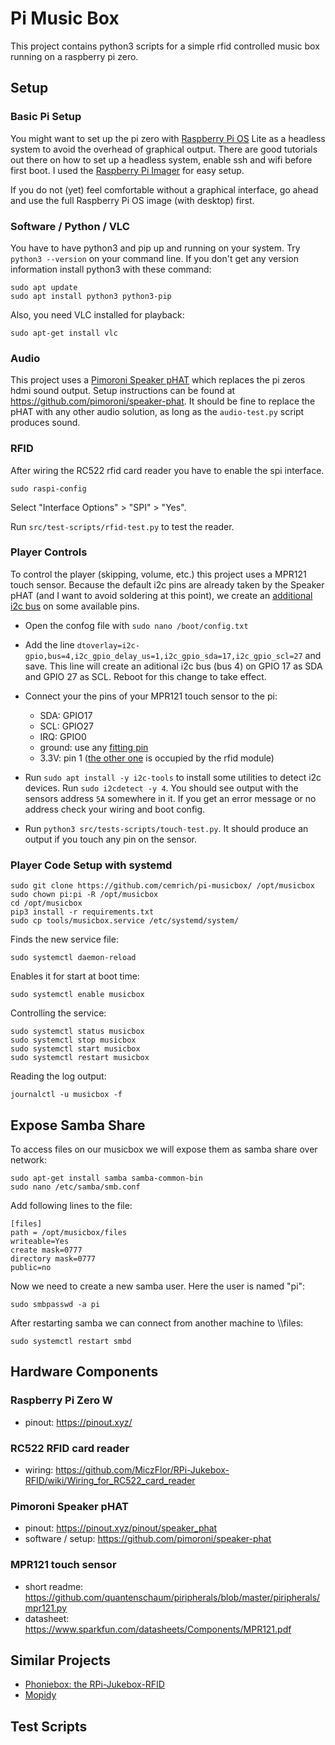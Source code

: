 # Pi Music Box

This project contains python3 scripts for a simple rfid controlled music box running on a raspberry pi zero.

## Setup

### Basic Pi Setup

You might want to set up the pi zero with [Raspberry Pi OS](https://www.raspberrypi.org/software/) Lite as a headless system to avoid the overhead of graphical output. There are good tutorials out there on how to set up a headless system, enable ssh and wifi before first boot. I used the [Raspberry Pi Imager](https://www.raspberrypi.com/software/) for easy setup.

If you do not (yet) feel comfortable without a graphical interface, go ahead and use the full Raspberry Pi OS image (with desktop) first.

### Software / Python / VLC

You have to have python3 and pip up and running on your system. Try `python3 --version` on your command line. If you don't get any version information install python3 with these command:

```
sudo apt update
sudo apt install python3 python3-pip
```

Also, you need VLC installed for playback:

```
sudo apt-get install vlc
```

### Audio

This project uses a [Pimoroni Speaker pHAT](https://shop.pimoroni.com/products/speaker-phat) which replaces the pi zeros hdmi sound output. Setup instructions can be found at https://github.com/pimoroni/speaker-phat. It should be fine to replace the pHAT with any other audio solution, as long as the `audio-test.py` script produces sound.

### RFID

After wiring the RC522 rfid card reader you have to enable the spi interface.

    sudo raspi-config

Select "Interface Options" > "SPI" > "Yes".

Run `src/test-scripts/rfid-test.py` to test the reader.

### Player Controls

To control the player (skipping, volume, etc.) this project uses a MPR121 touch sensor. Because the default i2c pins are already taken by the Speaker pHAT (and I want to avoid soldering at this point), we create an [additional i2c bus](https://www.instructables.com/Raspberry-PI-Multiple-I2c-Devices/) on some available pins.

- Open the confog file with `sudo nano /boot/config.txt`
- Add the line `dtoverlay=i2c-gpio,bus=4,i2c_gpio_delay_us=1,i2c_gpio_sda=17,i2c_gpio_scl=27` and save. This line will create an aditional i2c bus (bus 4) on GPIO 17 as SDA and GPIO 27 as SCL. Reboot for this change to take effect.

- Connect your the pins of your MPR121 touch sensor to the pi:
  - SDA: GPIO17
  - SCL: GPIO27
  - IRQ: GPIO0
  - ground: use any [fitting pin](https://pinout.xyz/pinout/ground#)
  - 3.3V: pin 1 ([the other one](https://pinout.xyz/pinout/3v3_power#) is occupied by the rfid module)

- Run `sudo apt install -y i2c-tools` to install some utilities to detect i2c devices. Run `sudo i2cdetect -y 4`. You should see output with the sensors address `5A` somewhere in it. If you get an error message or no address check your wiring and boot config.

- Run `python3 src/tests-scripts/touch-test.py`. It should produce an output if you touch any pin on the sensor.

### Player Code Setup with systemd

```
sudo git clone https://github.com/cemrich/pi-musicbox/ /opt/musicbox
sudo chown pi:pi -R /opt/musicbox
cd /opt/musicbox
pip3 install -r requirements.txt
sudo cp tools/musicbox.service /etc/systemd/system/
```

Finds the new service file:

    sudo systemctl daemon-reload

Enables it for start at boot time:

    sudo systemctl enable musicbox

Controlling the service:

```
sudo systemctl status musicbox
sudo systemctl stop musicbox
sudo systemctl start musicbox
sudo systemctl restart musicbox
```

Reading the log output:

    journalctl -u musicbox -f 

## Expose Samba Share

To access files on our musicbox we will expose them as samba share over network:

```
sudo apt-get install samba samba-common-bin
sudo nano /etc/samba/smb.conf
```

Add following lines to the file:

```
[files]
path = /opt/musicbox/files
writeable=Yes
create mask=0777
directory mask=0777
public=no
```

Now we need to create a new samba user. Here the user is named "pi":

```
sudo smbpasswd -a pi
```

After restarting samba we can connect from another machine to \\<my-pi-ip-or-network-name>\files:

```
sudo systemctl restart smbd
```

## Hardware Components

### Raspberry Pi Zero W

- pinout: https://pinout.xyz/

### RC522 RFID card reader

- wiring: https://github.com/MiczFlor/RPi-Jukebox-RFID/wiki/Wiring_for_RC522_card_reader

### Pimoroni Speaker pHAT

- pinout: https://pinout.xyz/pinout/speaker_phat
- software / setup: https://github.com/pimoroni/speaker-phat

### MPR121 touch sensor

- short readme: https://github.com/quantenschaum/piripherals/blob/master/piripherals/mpr121.py
- datasheet: https://www.sparkfun.com/datasheets/Components/MPR121.pdf

## Similar Projects

- [Phoniebox: the RPi-Jukebox-RFID](https://github.com/MiczFlor/RPi-Jukebox-RFID)
- [Mopidy](https://mopidy.com/)

## Test Scripts

